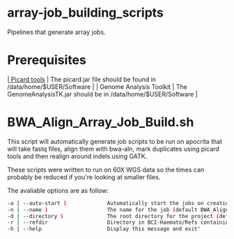 # array-job_building_scripts
Pipelines that generate array jobs.

# Prerequisites

<a href="https://github.com/broadinstitute/picard/releases/tag/2.18.14">
| Picard tools</a> | The picard.jar file should be found in /data/home/$USER/Software |
| Genome Analysis Toolkit | The GenomeAnalysisTK.jar should be in /data/home/$USER/Software |

# BWA_Align_Array_Job_Build.sh

This script will automatically generate job scripts to be run on apocrita that will take fastq files, align them with bwa-aln, mark duplicates using picard tools and then realign around indels using GATK.

These scripts were written to run on 60X WGS data so the times can probably be reduced if you're looking at smaller files.

The avaliable options are as follow:
```bash
-a | --auto-start )             Automatically start the jobs on creation (default off)
-n | --name )                   The name for the job (default BWA_Align)
-d | --directory )              The root directory for the project (default $PWD)
-r | --refdir                   Directory in BCI-Haemato/Refs containing the reference (default GRCh37/)
-h | --help                     Display this message and exit"
```
